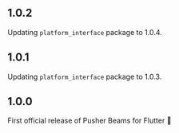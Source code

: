 ## 1.0.2
Updating `platform_interface` package to 1.0.4.

## 1.0.1
Updating `platform_interface` package to 1.0.3.

## 1.0.0
First official release of Pusher Beams for Flutter 🎉
